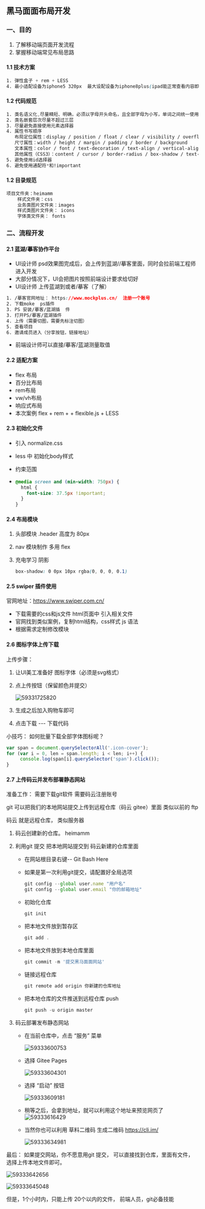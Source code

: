 ## 黑马面面布局开发

### 一、目的

1. 了解移动端页面开发流程
3. 掌握移动端常见布局思路

#### 1.1  技术方案

```css
1. 弹性盒子 + rem + LESS 
4. 最小适配设备为iphone5 320px  最大设配设备为iphone8plus(ipad能正常查看内容即可)
```

#### 1.2 代码规范

```css
1. 类名语义化,尽量精短、明确，必须以字母开头命名，且全部字母为小写，单词之间统一使用下划线“_” 连接
2. 类名嵌套层次尽量不超过三层
3. 尽量避免直接使用元素选择器
4. 属性书写顺序
   布局定位属性：display / position / float / clear / visibility / overflow
   尺寸属性：width / height / margin / padding / border / background
   文本属性：color / font / text-decoration / text-align / vertical-align
   其他属性（CSS3）：content / cursor / border-radius / box-shadow / text-shadow
5. 避免使用id选择器
6. 避免使用通配符*和!important
```

#### 1.2 目录规范

```css
项目文件夹：heimamm
	样式文件夹：css
	业务类图片文件夹：images
	样式类图片文件夹： icons
	字体类文件夹： fonts
```

### 二、流程开发

#### 2.1 蓝湖/摹客协作平台

- UI设计师 psd效果图完成后，会上传到蓝湖//摹客里面，同时会拉前端工程师进入开发
- 大部分情况下，UI会把图片按照前端设计要求给切好
- UI设计师 上传蓝湖到或者/摹客（了解）

```css
1. /摹客官网地址： https://www.mockplus.cn/  注册一个账号
2. 下载moke  ps插件 
3. PS 安装/摹客/蓝湖插  件
3. 打开PS/摹客/蓝湖插件
4. 上传（需要切图，需要先标注切图）
5. 查看项目
6. 邀请成员进入（分享按钮，链接地址）
```

- 前端设计师可以直接/摹客/蓝湖测量取值

#### 2.2 适配方案

- flex 布局  
- 百分比布局
- rem布局
- vw/vh布局
- 响应式布局
- 本次案例  flex + rem + + flexible.js +  LESS   

#### 2.3  初始化文件

- 引入  normalize.css

- less 中 初始化body样式

- 约束范围

- ~~~css
  @media screen and (min-width: 750px) {
    html {
      font-size: 37.5px !important;
    }
  }
  
  ~~~

#### 2.4 布局模块

1. 头部模块  .header    高度为 80px 

2. nav 模块制作  多用 flex

3. 充电学习 阴影

   ~~~css
   box-shadow: 0 0px 10px rgba(0, 0, 0, 0.1)
   ~~~

   


#### 2.5 swiper 插件使用

官网地址：<https://www.swiper.com.cn/>

- 下载需要的css和js文件  html页面中 引入相关文件
- 官网找到类似案例，复制html结构，css样式  js 语法
-  根据需求定制修改模块

#### 2.6 图标字体上传下载

上传步骤：

1. 让UI美工准备好 图标字体（必须是svg格式）

2. 点上传按钮（保留颜色并提交）

   ![59331725820](C:\Users\kandy\AppData\Local\Temp\1593317258207.png)

3. 生成之后加入购物车即可

4. 点击下载 --- 下载代码

小技巧：  如何批量下载全部字体图标呢？

~~~javascript
var span = document.querySelectorAll('.icon-cover');
for (var i = 0, len = span.length; i < len; i++) {
     console.log(span[i].querySelector('span').click());
}

~~~

#### 2.7  上传码云并发布部署静态网站

准备工作：  需要下载git软件    需要码云注册账号

git 可以把我们的本地网站提交上传到远程仓库（码云 gitee）里面    类似以前的   ftp  

码云  就是远程仓库， 类似服务器 

1. 码云创建新的仓库。   heimamm  

2. 利用git 提交 把本地网站提交到 码云新建的仓库里面

   - 在网站根目录右键-- Git Bash Here

   - 如果是第一次利用git提交，请配置好全局选项

     ~~~javascript
     git config --global user.name "用户名"
     git config --global user.email "你的邮箱地址"
     ~~~

   - 初始化仓库

     ~~~javascript
     git init
     ~~~

   - 把本地文件放到暂存区

     ~~~javascript
     git add .
     ~~~

   - 把本地文件放到本地仓库里面

     ~~~javascript
     git commit -m '提交黑马面面网站'
     ~~~

   - 链接远程仓库

     ~~~javascript
     git remote add origin 你新建的仓库地址
     ~~~

   - 把本地仓库的文件推送到远程仓库 push

     ~~~javascript
     git push -u origin master
     ~~~

3. 码云部署发布静态网站

   - 在当前仓库中，点击  “服务”   菜单 

     ![59333600753](C:\Users\kandy\AppData\Local\Temp\1593336007530.png)

   - 选择 Gitee Pages

      ![59333604301](C:\Users\kandy\AppData\Local\Temp\1593336043016.png)

   - 选择 “启动” 按钮

      ![59333609181](C:\Users\kandy\AppData\Local\Temp\1593336091814.png)

   - 稍等之后，会拿到地址，就可以利用这个地址来预览网页了![59333616429](C:\Users\kandy\AppData\Local\Temp\1593336164295.png)

   - 当然你也可以利用  草料二维码 生成二维码    <https://cli.im/>

     ![59333634981](C:\Users\kandy\AppData\Local\Temp\1593336349811.png)

最后： 如果提交网站，你不愿意用git 提交， 可以直接找到仓库，里面有文件，选择上传本地文件即可。

 ![59333642656](C:\Users\kandy\AppData\Local\Temp\1593336426566.png)

![59333645048](C:\Users\kandy\AppData\Local\Temp\1593336450481.png)

但是，1个小时内，只能上传 20个以内的文件， 前端人员，git必备技能